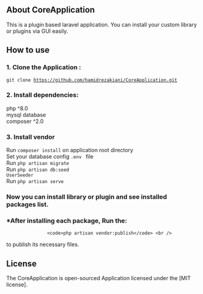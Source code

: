 
## About CoreApplication

This is a plugin based laravel application. You can install your custom library or plugins via GUI easily.

## How to use

### 1. Clone the Application :
   <code>git clone https://github.com/hamidrezakiani/CoreApplication.git</code>
### 2. Install dependencies:
   php ^8.0 <br />
   mysql database <br />
   composer ^2.0 <br />

### 3. Install vendor
   Run <code>composer install</code> on application root directory <br />
   Set your database config `.env ` file <br />
   Run <code>php artisan migrate</code> <br />
   Run <code>php artisan db:seed UserSeeder</code> <br />
   Run <code>php artisan serve</code> <br />


### Now you can install library or plugin and see installed packages list.

### *After installing each package, Run the: <br />
                   <code>php artisan vendor:publish</code> <br />
 to publish its necessary files. <br />

## License

The CoreApplication is open-sourced Application licensed under the [MIT license].
